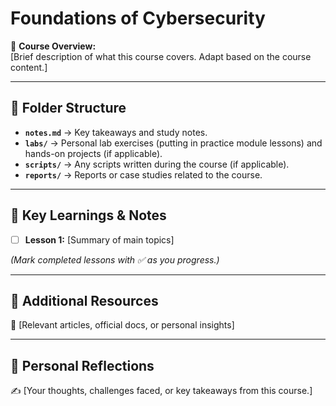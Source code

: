 # Foundations of Cybersecurity

📖 **Course Overview:**  
[Brief description of what this course covers. Adapt based on the course content.]  

---

## 📂 Folder Structure  
- **`notes.md`** → Key takeaways and study notes.  
- **`labs/`** → Personal lab exercises (putting in practice module lessons) and hands-on projects (if applicable).  
- **`scripts/`** → Any scripts written during the course (if applicable).  
- **`reports/`** → Reports or case studies related to the course.  

---

## 📝 **Key Learnings & Notes**  
- [ ] **Lesson 1:** [Summary of main topics]   

*(Mark completed lessons with ✅ as you progress.)*  

---

## 📌 **Additional Resources**  
🔗 [Relevant articles, official docs, or personal insights]  

---

## 🎯 **Personal Reflections**  
✍️ [Your thoughts, challenges faced, or key takeaways from this course.]  
